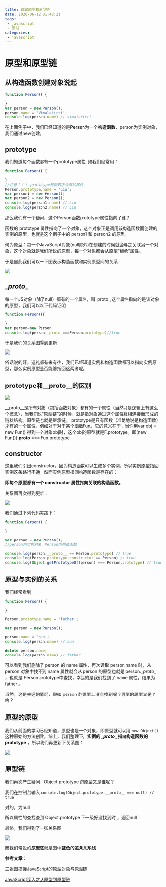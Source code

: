 ```yaml
---
title: 聊聊原型和原型链
date: 2020-06-12 01:48:21
tags:
 - javascript
 - 面试
categories: 
 - javascript
---
```

# 原型和原型链

## 从构造函数创建对象说起
```js
function Person() {

}
var person = new Person();
person.name = 'Vimalakirti';
console.log(person.name) // Vimalakirti
```
在上面例子中，我们已经知道的是**Person**为一个**构造函数**，person为实例对象，我们通过new创建。

## prototype
我们知道每个函数都有一个prototype属性,
如我们经常用：
```js
function Person() {

}
//注意！！！ prototype是函数才会有的属性
Person.prototype.name = 'Liu';
var person1 = new Person();
var person2 = new Person();
console.log(person1.name) // Liu
console.log(person2.name) // Liu
```
那么我们有一个疑问，这个Person函数prototype属性指向了谁？

函数的 prototype 属性指向了一个对象，这个对象正是调用该构造函数而创建的实例的原型，也就是这个例子中的 person1 和 person2 的原型。

何为原型：每一个JavaScript对象(null除外)在创建的时候就会与之关联另一个对象，这个对象就是我们所说的原型，每一个对象都会从原型"继承"属性。

于是自此我们可以一下图表示构造函数和实例原型间的关系

![](https://i.loli.net/2019/07/24/5d37d2c57b08e30593.png)

## \__proto__

每一个JS对象（除了null）都有的一个属性，叫_proto_,这个属性指向的是该对象的原型，我们可以以下代码证明
```js
function Person(){

}
var person=new Person
console.log(person._proto_===Person.prototype)//true
```

于是我们的关系图得到更新

![](https://i.loli.net/2019/07/24/5d37d2e41a0a334657.png)

俗话说的好，送礼都有来有往，我们已经知道实例和构造函数都可以指向实例原型，那么实例原型是否能够指回这两者呢。

## prototype和__proto__的区别

![](https://i.loli.net/2019/07/24/5d37408c8054578683.png)

__proto__是所有对象（包括函数对象）都有的一个属性（当然只是逻辑上有这么个概念），当我们说“原型链”的时候，就是指对象通过这个属性互相连接而形成的链状结构。原型链也就是继承链。
prototype是只有函数（准确地说是构造函数）才有的一个属性，例如对于对于某个函数Fun。它的意义在于，当你用var obj = new Fun() 得到一个对象obj时，这个obj的原型就是F.prototype。即(new Fun()).__proto__ === Fun.prototype


## constructor

这里我们引出constructor，因为构造函数可以生成多个实例，所以实例原型指回实例这条路行不通，然而实例原型指回构造函数是存在的：

**即每个原型都有一个 constructor 属性指向关联的构造函数。**

关系图再次得到更新：

![](https://i.loli.net/2019/07/24/5d37d2fb7092d10788.png)

我们通过下列代码实践下：
```js
function Person() {

}

var person = new Person();
//person为实例对象，Person为构造函数

console.log(person.__proto__ == Person.prototype) // true
console.log(Person.prototype.constructor == Person) // true
console.log(Object.getPrototypeOf(person) === Person.prototype) // true
```

## 原型与实例的关系

我们经常看到
```js
function Person() {

}

Person.prototype.name = 'father';

var person = new Person();

person.name = 'son';
console.log(person.name) // son

delete person.name;
console.log(person.name) // father
```
可以看到我们删除了 person 的 name 属性，再次读取 person.name 时，从 person 对象中找不到 name 属性就会从 person 的原型也就是 person.\__proto__ ，也就是 Person.prototype中查找，幸运的是我们找到了 name 属性，结果为 father 。

当然，这是幸运的情况，假如 person 的原型上没有找到呢？原型的原型又是个啥？


## 原型的原型

我们从前面的学习已经知道，原型也是一个对象，即原型就可以用 `new Object()` 这种原始的方法创建，综上，我们整理下，**实例的 \__proto__ 指向构造函数的 prototype** ，所以我们再更新下关系图：

![](https://i.loli.net/2019/07/24/5d37d0b2aa6e587419.png)

## 原型链

我们再次产生疑问，Object.prototype 的原型又是谁呢？

我们在控制台输入
`console.log(Object.prototype.__proto__ === null) // true`

对的，为null

所以属性的查找查到 Object.prototype 下一级好没找到时 ，返回null

最终，我们得到了一张关系图

![](https://i.loli.net/2019/07/24/5d37cfe39a31b43977.png)

而我们常说的**原型链**就是图中**蓝色的这条关系线**




**参考文章：**

[三张图搞懂JavaScript的原型对象与原型链](https://juejin.im/post/5835853f570c35005e413b19)

[JavaScript深入之从原型到原型链](https://segmentfault.com/a/1190000008959943)

<Vssue/>